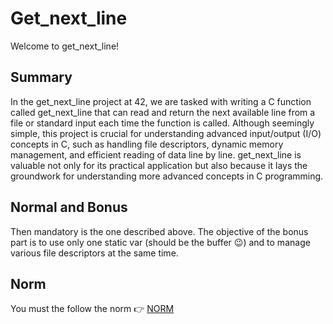 # Get_next_line
Welcome to get_next_line!

## Summary
In the get_next_line project at 42, we are tasked with writing a C function called get_next_line that can read and return the next available line from a file or standard input each time the function is called. Although seemingly simple, this project is crucial for understanding advanced input/output (I/O) concepts in C, such as handling file descriptors, dynamic memory management, and efficient reading of data line by line. get_next_line is valuable not only for its practical application but also because it lays the groundwork for understanding more advanced concepts in C programming.


## Normal and Bonus
Then mandatory is the one described above. The objective of the bonus part is to use only one static var (should be the buffer 😉) and to manage various file descriptors at the same time.

## Norm
You must the follow the norm 👉 [NORM](https://elearning.intra.42.fr/notions/the-norm/subnotions/norm-v4/pdfs/Norm%20V4)
